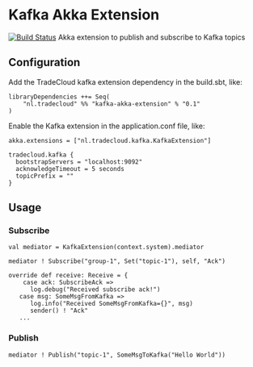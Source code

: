 # Kafka Akka Extension
[![Build Status](https://travis-ci.org/tradecloud/kafka-akka-extension.svg?branch=master)](https://travis-ci.org/tradecloud/kafka-akka-extension)
Akka extension to publish and subscribe to Kafka topics

## Configuration

Add the TradeCloud kafka extension dependency in the build.sbt, like:
```
libraryDependencies ++= Seq(
    "nl.tradecloud" %% "kafka-akka-extension" % "0.1"
)
```

Enable the Kafka extension in the application.conf file, like:
```
akka.extensions = ["nl.tradecloud.kafka.KafkaExtension"]

tradecloud.kafka {
  bootstrapServers = "localhost:9092"
  acknowledgeTimeout = 5 seconds
  topicPrefix = ""
}
```

## Usage

### Subscribe
```
val mediator = KafkaExtension(context.system).mediator

mediator ! Subscribe("group-1", Set("topic-1"), self, "Ack")

override def receive: Receive = {
    case ack: SubscribeAck =>
      log.debug("Received subscribe ack!")
   case msg: SomeMsgFromKafka =>
      log.info("Received SomeMsgFromKafka={}", msg)
      sender() ! "Ack"
   ...
```

### Publish
```
mediator ! Publish("topic-1", SomeMsgToKafka("Hello World"))
```
